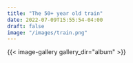 ```yaml
---
title: "The 50+ year old train"
date: 2022-07-09T15:55:54-04:00
draft: false
image: "/images/train.png"
---
```


{{< image-gallery gallery_dir="album" >}}
